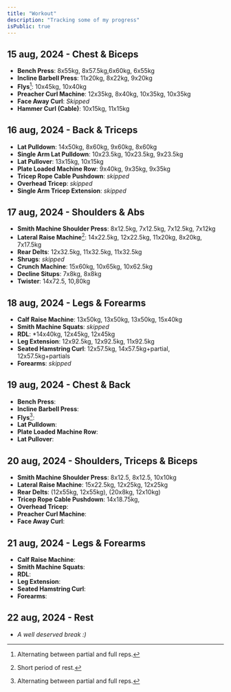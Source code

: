 ```yaml
---
title: "Workout"
description: "Tracking some of my progress"
isPublic: true
---
```


## 15 aug, 2024 - Chest & Biceps
* **Bench Press**:
    8x55kg, 8x57.5kg,6x60kg, 6x55kg
* **Incline Barbell Press**:
    11x20kg, 8x22kg, 9x20kg
* **Flys**[^1]:
    10x45kg, 10x40kg
* **Preacher Curl Machine**:
    12x35kg, 8x40kg, 10x35kg, 10x35kg
* **Face Away Curl**:
    *Skipped*
* **Hammer Curl (Cable)**:
    10x15kg, 11x15kg

## 16 aug, 2024 - Back & Triceps
* **Lat Pulldown**:
    14x50kg, 8x60kg, 9x60kg, 8x60kg
* **Single Arm Lat Pulldown**:
    10x23.5kg, 10x23.5kg, 9x23.5kg
* **Lat Pullover**:
    13x15kg, 10x15kg
* **Plate Loaded Machine Row**:
    9x40kg, 9x35kg, 9x35kg
* **Tricep Rope Cable Pushdown**: 
    *skipped*
* **Overhead Tricep**:
    *skipped*
* **Single Arm Tricep Extension**:
    *skipped*

## 17 aug, 2024 - Shoulders & Abs
* **Smith Machine Shoulder Press**:
    8x12.5kg, 7x12.5kg, 7x12.5kg, 7x12kg
* **Lateral Raise Machine**[^2]:
    14x22.5kg, 12x22.5kg, 11x20kg, 8x20kg, 7x17.5kg
* **Rear Delts**:
    12x32.5kg, 11x32.5kg, 11x32.5kg
* **Shrugs**:
    *skipped*
* **Crunch Machine**:
    15x60kg, 10x65kg, 10x62.5kg
* **Decline Situps**:
    7x8kg, 8x8kg
* **Twister**:
    14x72.5, 10,80kg

## 18 aug, 2024 - Legs & Forearms
* **Calf Raise Machine**:
    13x50kg, 13x50kg, 13x50kg, 15x40kg
* **Smith Machine Squats**:
    *skipped*
* **RDL**:
    *14x40kg, 12x45kg, 12x45kg
* **Leg Extension**:
    12x92.5kg, 12x92.5kg, 11x92.5kg
* **Seated Hamstring Curl**:
    12x57.5kg, 14x57.5kg+partial, 12x57.5kg+partials
* **Forearms**:
    *skipped*

## 19 aug, 2024 - Chest & Back
* **Bench Press**:
* **Incline Barbell Press**:
* **Flys**[^1]:
* **Lat Pulldown**:
* **Plate Loaded Machine Row**:
* **Lat Pullover**:

## 20 aug, 2024 - Shoulders, Triceps & Biceps
* **Smith Machine Shoulder Press**: 
    8x12.5, 8x12.5, 10x10kg
* **Lateral Raise Machine**:
    15x22.5kg, 12x25kg, 12x25kg
* **Rear Delts**:
    (12x55kg, 12x55kg), (20x8kg, 12x10kg)
* **Tricep Rope Cable Pushdown**:
    14x18.75kg, 
* **Overhead Tricep**:
* **Preacher Curl Machine**:
* **Face Away Curl**:

## 21 aug, 2024 - Legs & Forearms
* **Calf Raise Machine**:
* **Smith Machine Squats**:
* **RDL**:
* **Leg Extension**:
* **Seated Hamstring Curl**:
* **Forearms**:

## 22 aug, 2024 - Rest
* *A well deserved break :)*

[^1]: Alternating between partial and full reps.
[^2]: Short period of rest.
